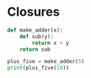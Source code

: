 # Closures

```python
def make_adder(x):
    def sub(y):
        return x + y
    return sub

plus_five = make_adder(5)
print(plus_five(10))

```
